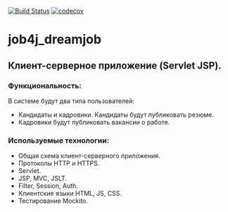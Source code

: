 [![Build Status](https://travis-ci.org/Slevkelebr/job4j_dreamjob.svg?branch=master)](https://travis-ci.org/Slevkelebr/job4j_dreamjob)
[![codecov](https://codecov.io/gh/Slevkelebr/job4j_dreamjob/branch/master/graph/badge.svg)](https://codecov.io/gh/Slevkelebr/job4j_dreamjob)

# job4j_dreamjob
## Клиент-серверное приложение (Servlet JSP).

### Функциональность:<br/>
В системе будут два типа пользователей: <br/>
 - Кандидаты и кадровики. Кандидаты будут публиковать резюме.<br/>
 - Кадровики будут публиковать вакансии о работе.<br/>

### Используемые технологии:<br/>
 - Общая схема клиент-серверного приложения.<br/>
 - Протоколы HTTP и HTTPS.<br/>
 - Servlet.<br/>
 - JSP, MVC, JSLT.<br/>
 - Filter, Session, Auth.<br/>
 - Клиентские языки HTML, JS, CSS.<br/>
 - Тестирование Mockito.<br/>
